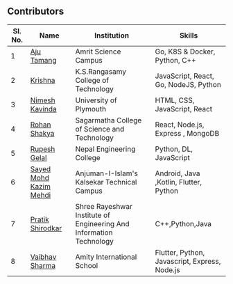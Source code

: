 ## Contributors

| Sl. No. | Name                                    | Institution          | Skills                        |
| ------- | --------------------------------------- | -------------------- | ----------------------------- |
| 1       | [Aju Tamang](https://github.com/aju100) | Amrit Science Campus | Go, K8S & Docker, Python, C++ |
| 2       | [Krishna](https://github.com/M-krishna) | K.S.Rangasamy College of Technology | JavaScript, React, Go, NodeJS, Python |
| 3       | [Nimesh Kavinda](https://github.com/nimeshkavinda) | University of Plymouth | HTML, CSS, JavaScript, React |
| 4       | [Rohan Shakya](https://github.com/Rohan-Shakya) | Sagarmatha College of Science and Technology | React, Node.js, Express , MongoDB |
| 5       | [Rupesh Gelal](https://github.com/rgrupesh) | Nepal Engineering College | Python, DL, JavaScript        |
| 6       | [Sayed Mohd Kazim Mehdi](https://github.com/kazimsayed954) | Anjuman-I-Islam's Kalsekar Technical Campus | Android, Java ,Kotlin, Flutter, Python |
| 7       | [Pratik Shirodkar](https://github.com/Pratik-Shirodkar)   | Shree Rayeshwar Institute of Engineering And Information Technology | C++,Python,Java|
| 8       | [Vaibhav Sharma](https://github.com/gigabite-pro) | Amity International School | Flutter, Python, Javascript, Express, Node.js |
